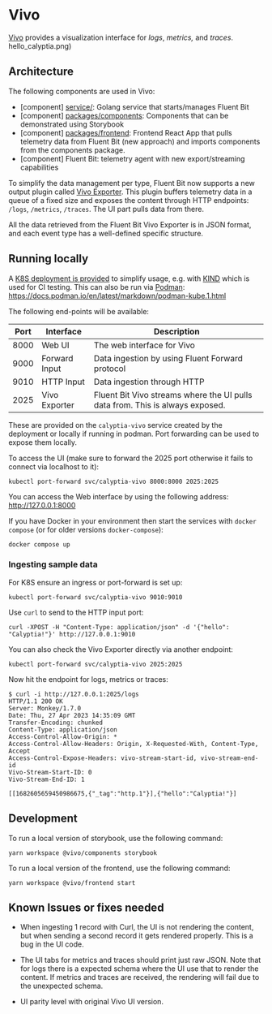 # Vivo

[Vivo](https://github.com/calyptia/vivo) provides a visualization interface for _logs_, _metrics,_ and _traces_.
hello_calyptia.png)

## Architecture

The following components are used in Vivo:

- [component] [service/](./service): Golang service that starts/manages Fluent Bit
- [component] [packages/components](./packages/components): Components that can be demonstrated using Storybook
- [component] [packages/frontend](./packages/frontend): Frontend React App that pulls telemetry data from Fluent Bit (new approach) and imports components from the components package.
- [component] Fluent Bit: telemetry agent with new export/streaming capabilities

To simplify the data management per type, Fluent Bit now supports a new output plugin called [Vivo Exporter](https://docs.fluentbit.io/manual/v/dev-2.1/pipeline/outputs/vivo-exporter).
This plugin buffers telemetry data in a queue of a fixed size and exposes the content through HTTP endpoints: `/logs`, `/metrics`, `/traces`.
The UI part pulls data from there.

All the data retrieved from the Fluent Bit Vivo Exporter is in JSON format, and each event type has a well-defined specific structure.

## Running locally

A [K8S deployment is provided](./vivo-deployment.yaml) to simplify usage, e.g. with [KIND](https://kind.sigs.k8s.io/) which is used for CI testing.
This can also be run via [Podman](https://podman.io/): <https://docs.podman.io/en/latest/markdown/podman-kube.1.html>

The following end-points will be available:

| Port | Interface | Description |
| --- | --- | --- |
| 8000 | Web UI | The web interface for Vivo |
| 9000 | Forward Input | Data ingestion by using Fluent Forward protocol |
| 9010 | HTTP Input | Data ingestion through HTTP |
| 2025 | Vivo Exporter | Fluent Bit Vivo streams where the UI pulls data from. This is always exposed. |

These are provided on the `calyptia-vivo` service created by the deployment or locally if running in podman.
Port forwarding can be used to expose them locally.

To access the UI (make sure to forward the 2025 port otherwise it fails to connect via localhost to it):

```shell
kubectl port-forward svc/calyptia-vivo 8000:8000 2025:2025
```

You can access the Web interface by using the following address: <http://127.0.0.1:8000>

If you have Docker in your environment then start the services with `docker compose` (or for older versions `docker-compose`):

```shell
docker compose up
```

### Ingesting sample data

For K8S ensure an ingress or port-forward is set up:

```shell
kubectl port-forward svc/calyptia-vivo 9010:9010
```

Use `curl` to send to the HTTP input port:

```shell
curl -XPOST -H "Content-Type: application/json" -d '{"hello": "Calyptia!"}' http://127.0.0.1:9010
```

You can also check the Vivo Exporter directly via another endpoint:

```shell
kubectl port-forward svc/calyptia-vivo 2025:2025
```

Now hit the endpoint for logs, metrics or traces:

```shell
$ curl -i http://127.0.0.1:2025/logs
HTTP/1.1 200 OK
Server: Monkey/1.7.0
Date: Thu, 27 Apr 2023 14:35:09 GMT
Transfer-Encoding: chunked
Content-Type: application/json
Access-Control-Allow-Origin: *
Access-Control-Allow-Headers: Origin, X-Requested-With, Content-Type, Accept
Access-Control-Expose-Headers: vivo-stream-start-id, vivo-stream-end-id
Vivo-Stream-Start-ID: 0
Vivo-Stream-End-ID: 1

[[1682605659450986675,{"_tag":"http.1"}],{"hello":"Calyptia!"}]
```

## Development

To run a local version of storybook, use the following command:

`yarn workspace @vivo/components storybook`

To run a local version of the frontend, use the following command:

`yarn workspace @vivo/frontend start`

## Known Issues or fixes needed

- When ingesting 1 record with Curl, the UI is not rendering the content, but when sending a second record it gets rendered properly. This is a bug in the UI code.

- The UI tabs for metrics and traces should print just raw JSON. Note that for logs there is a expected schema where the UI use that to render the content. If metrics and traces are received, the rendering will fail due to the unexpected schema.

- UI parity level with original Vivo UI version.
